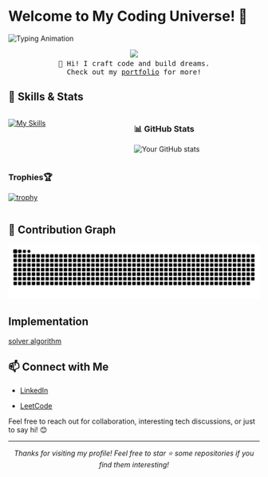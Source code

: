 # Welcome to My Coding Universe! 🚀

![Typing Animation](https://readme-typing-svg.herokuapp.com?font=Fira+Code&weight=500&size=14&duration=3666&pause=2333&color=1677FF&repeat=true&height=21&lines=I+am+Kanhaiya+Kumar,+a+Passionate+Developer)


<p align="center">
  <img src="https://github.com/Devasy23.png" width="100px">
  <br>
  <samp>
    👋 Hi! I craft code and build dreams.
    <br>Check out my <a href="https://kanhaiyak23.github.io/Portfolio/">portfolio</a> for more!
  </samp>
</p>

## 🚀 Skills & Stats

<div style="display: flex; justify-content: space-between;">

<div style="flex: 1;">

[![My Skills](https://skillicons.dev/icons?i=python,html,css,js,react,nextjs,express,nodejs,npm,mysql,mongodb,vscode)](https://skillicons.dev)

</div>

<div style="flex: 1;">

### 📊 GitHub Stats
![Your GitHub stats](https://github-readme-stats.vercel.app/api?username=kanhaiyak23&show_icons=true&theme=radical)

</div>

</div>

<div style="display: flex; justify-content: space-between;">

<div style="flex: 1;">

### Trophies🏆
[![trophy](https://github-profile-trophy.vercel.app/?username=kanhaiyak23&theme=onedark)](https://github.com/ryo-ma/github-profile-trophy)

</div>


</div>

## 🐍 Contribution Graph


<picture>
  <source
    media="(prefers-color-scheme: dark)"
    srcset="https://raw.githubusercontent.com/platane/snk/output/github-contribution-grid-snake-dark.svg"
  />
  <source
    media="(prefers-color-scheme: light)"
    srcset="https://raw.githubusercontent.com/platane/snk/output/github-contribution-grid-snake.svg"
  />
  <img
    alt="github contribution grid snake animation"
    src="https://raw.githubusercontent.com/platane/snk/output/github-contribution-grid-snake.svg"
  />
</picture>


## Implementation

[solver algorithm](./packages/solver/README.md)


## 📫 Connect with Me

<!-- ## 🔗 Let's Connect -->

- [LinkedIn](www.linkedin.com/in/kanhaiya-kumar-56123528a)

- [LeetCode](https://leetcode.com/u/ProgramPro42/)

Feel free to reach out for collaboration, interesting tech discussions, or just to say hi! 😊

---

<p align="center">
  <i>Thanks for visiting my profile! Feel free to star ⭐ some repositories if you find them interesting!</i>
</p>
